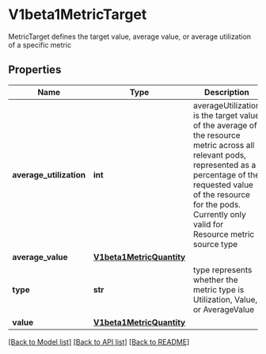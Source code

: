 # V1beta1MetricTarget

MetricTarget defines the target value, average value, or average utilization of a specific metric
## Properties
Name | Type | Description | Notes
------------ | ------------- | ------------- | -------------
**average_utilization** | **int** | averageUtilization is the target value of the average of the resource metric across all relevant pods, represented as a percentage of the requested value of the resource for the pods. Currently only valid for Resource metric source type | [optional] 
**average_value** | [**V1beta1MetricQuantity**](V1beta1MetricQuantity.md) |  | [optional] 
**type** | **str** | type represents whether the metric type is Utilization, Value, or AverageValue | [optional] [default to '']
**value** | [**V1beta1MetricQuantity**](V1beta1MetricQuantity.md) |  | [optional] 

[[Back to Model list]](../README.md#documentation-for-models) [[Back to API list]](../README.md#documentation-for-api-endpoints) [[Back to README]](../README.md)


